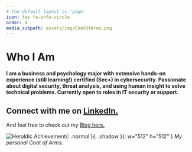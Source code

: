 ```yaml
---
# the default layout is 'page'
icon: fas fa-info-circle
order: 4
media_subpath: assets/img/CoatOfArms.png
---
```


# Who I Am

**I am a business and psychology major with extensive hands-on experience (still learning!) certified (Sec+) in cybersecurity. Passionate about digital security, threat analysis, and using human insight to solve technical problems. Currently open to roles in IT security or support.**

## Connect with me on [LinkedIn.](https://www.linkedin.com/in/zjss/)
And feel free to check out my [Blog here.](https://sites.google.com/view/zjss/project-page)

![Heraldic Achievement](assets/img/CoatOfArms.png){: .normal }{: .shadow }{: w="512" h="512" }
_My personal Coat of Arms._